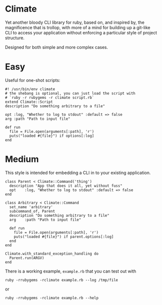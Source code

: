 # Climate

Yet another bloody CLI library for ruby, based on, and inspired by, the
magnificence that is trollop, with more of a mind for building up a git-like
CLI to access your application without enforcing a particular style of project
structure.

Designed for both simple and more complex cases.

# Easy

Useful for one-shot scripts:

    #! /usr/bin/env climate
    # the shebang is optional, you can just load the script with
    # `ruby -r rubygems -r climate script.rb`
    extend Climate::Script
    description "Do something arbitrary to a file"

    opt :log, "Whether to log to stdout" :default => false
    arg :path "Path to input file"

    def run
      file = File.open(arguments[:path], 'r')
      puts("loaded #{file}") if options[:log]
    end

# Medium

This style is intended for embedding a CLI in to your existing application.

    class Parent < Climate::Command('thing')
      description "App that does it all, yet without fuss"
      opt    :log, "Whether to log to stdout" :default => false
    end

    class Arbitrary < Climate::Command
      set_name 'arbitrary'
      subcommand_of, Parent
      description "Do something arbitrary to a file"
      arg    :path "Path to input file"

      def run
        file = File.open(arguments[:path], 'r')
        puts("loaded #{file}") if parent.options[:log]
      end
    end

    Climate.with_standard_exception_handling do
      Parent.run(ARGV)
    end

There is a working example, `example.rb` that you can test out with

    ruby -rrubygems -rclimate example.rb --log /tmp/file

or

    ruby -rrubygems -rclimate example.rb --help
